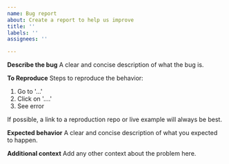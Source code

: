 ```yaml
---
name: Bug report
about: Create a report to help us improve
title: ''
labels: ''
assignees: ''

---
```


**Describe the bug**
A clear and concise description of what the bug is.

**To Reproduce**
Steps to reproduce the behavior:
1. Go to '...'
2. Click on '....'
3. See error

If possible, a link to a reproduction repo or live example will always be best.

**Expected behavior**
A clear and concise description of what you expected to happen.

**Additional context**
Add any other context about the problem here.
